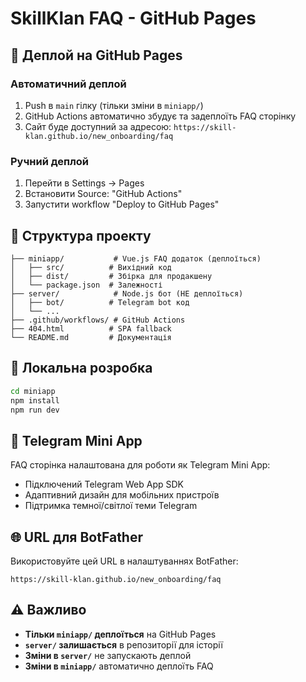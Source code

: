 # SkillKlan FAQ - GitHub Pages

## 🚀 Деплой на GitHub Pages

### Автоматичний деплой
1. Push в `main` гілку (тільки зміни в `miniapp/`)
2. GitHub Actions автоматично збудує та задеплоїть FAQ сторінку
3. Сайт буде доступний за адресою: `https://skill-klan.github.io/new_onboarding/faq`

### Ручний деплой
1. Перейти в Settings → Pages
2. Встановити Source: "GitHub Actions"
3. Запустити workflow "Deploy to GitHub Pages"

## 📁 Структура проекту

```
├── miniapp/           # Vue.js FAQ додаток (деплоїться)
│   ├── src/          # Вихідний код
│   ├── dist/         # Збірка для продакшену
│   └── package.json  # Залежності
├── server/            # Node.js бот (НЕ деплоїться)
│   ├── bot/          # Telegram bot код
│   └── ...
├── .github/workflows/ # GitHub Actions
├── 404.html          # SPA fallback
└── README.md         # Документація
```

## 🔧 Локальна розробка

```bash
cd miniapp
npm install
npm run dev
```

## 📱 Telegram Mini App

FAQ сторінка налаштована для роботи як Telegram Mini App:
- Підключений Telegram Web App SDK
- Адаптивний дизайн для мобільних пристроїв
- Підтримка темної/світлої теми Telegram

## 🌐 URL для BotFather

Використовуйте цей URL в налаштуваннях BotFather:
```
https://skill-klan.github.io/new_onboarding/faq
```

## ⚠️ Важливо

- **Тільки `miniapp/` деплоїться** на GitHub Pages
- **`server/` залишається** в репозиторії для історії
- **Зміни в `server/`** не запускають деплой
- **Зміни в `miniapp/`** автоматично деплоїть FAQ
